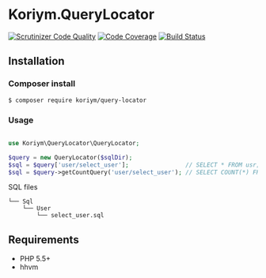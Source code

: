 # Koriym.QueryLocator

[![Scrutinizer Code Quality](https://scrutinizer-ci.com/g/koriym/Koriym.QueryLocator/badges/quality-score.png?b=1.x)](https://scrutinizer-ci.com/g/koriym/Koriym.QueryLocator/?branch=1.x)
[![Code Coverage](https://scrutinizer-ci.com/g/koriym/Koriym.QueryLocator/badges/coverage.png?b=1.x)](https://scrutinizer-ci.com/g/koriym/Koriym.QueryLocator/?branch=1.x)
[![Build Status](https://travis-ci.org/koriym/Koriym.QueryLocator.svg?branch=1.x)](https://travis-ci.org/koriym/Koriym.QueryLocator)

## Installation

### Composer install

    $ composer require koriym/query-locator
 
### Usage

```php

use Koriym\QueryLocator\QueryLocator;

$query = new QueryLocator($sqlDir);
$sql = $query['user/select_user'];                // SELECT * FROM usr;
$sql = $query->getCountQuery('user/select_user'); // SELECT COUNT(*) FROM usr;
```

SQL files
```
└── Sql
    └── User
        └── select_user.sql
```

## Requirements

 * PHP 5.5+
 * hhvm
 

